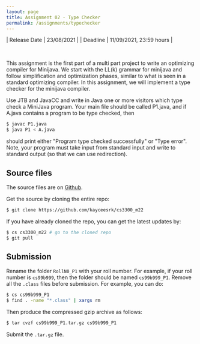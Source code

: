 ```yaml
---
layout: page
title: Assignment 02 - Type Checker
permalink: /assignments/typechecker
---
```


| Release Date | 23/08/2021 |
| Deadline     | 11/09/2021, 23:59 hours |

<br/>

This assignment is the first part of a multi part project to write an optimizing
compiler for Minijava. We start with the LL(k) grammar for minijava and follow
simplification and optimization phases, similar to what is seen in a standard
optimizing compiler. In this assignment, we will implement a type checker for
the minijava compiler.

Use JTB and JavaCC and write in Java one or more visitors which type check a
MiniJava program. Your main file should be called P1.java, and if A.java
contains a program to be type checked, then

```bash
$ javac P1.java
$ java P1 < A.java
```

should print either "Program type checked successfully" or "Type error". Note,
your program must take input from standard input and write to standard output
(so that we can use redirection).

## Source files

The source files are on
[Github](https://github.com/kayceesrk/cs3300_m22/tree/main/assignments/02_typechecker).

Get the source by cloning the entire repo:

```bash
$ git clone https://github.com/kayceesrk/cs3300_m22
```

If you have already cloned the repo, you can get the latest updates by:

```bash
$ cs cs3300_m22 # go to the cloned repo
$ git pull
```

## Submission

Rename the folder `RollN0_P1` with your roll number. For example, if your roll
number is `cs99b999`, then the folder should be named `cs99b999_P1`. Remove all
the `.class` files before submission. For example, you can do:

```bash
$ cs cs99b999_P1
$ find . -name "*.class" | xargs rm
```

Then produce the compressed gzip archive as follows:

```bash
$ tar cvzf cs99b999_P1.tar.gz cs99b999_P1
```

Submit the `.tar.gz` file. 
